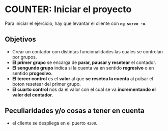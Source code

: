 # COUNTER: Iniciar el proyecto

Para iniciar el ejercicio, hay que levantar el cliente con **`ng serve -o`**.

## Objetivos

- Crear un contador con distintas funcionalidades las cuales se controlan por grupos.
- **El primer grupo** se encarga de **parar, pausar y resetear** el contador.
- **El sengundo grupo** indica si la cuenta va en sentido **regresivo** o en sentido **progesivo**.
- **El tercer control** es el **valor** al que **se resetea la cuenta** al pulsar el boton resetear del primer grupo.
- **El cuarto control** nos da el valor con el cual se va **incrementando el valor del contador**.

## Peculiaridades y/o cosas a tener en cuenta

- el cliente se despliega en el puerto `4200`.
